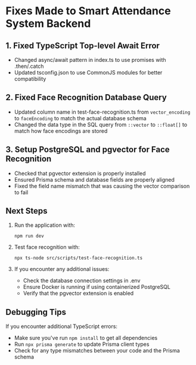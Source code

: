 # Fixes Made to Smart Attendance System Backend

## 1. Fixed TypeScript Top-level Await Error
- Changed async/await pattern in index.ts to use promises with .then/.catch
- Updated tsconfig.json to use CommonJS modules for better compatibility

## 2. Fixed Face Recognition Database Query
- Updated column name in test-face-recognition.ts from `vector_encoding` to `faceEncoding` to match the actual database schema
- Changed the data type in the SQL query from `::vector` to `::float[]` to match how face encodings are stored

## 3. Setup PostgreSQL and pgvector for Face Recognition
- Checked that pgvector extension is properly installed
- Ensured Prisma schema and database fields are properly aligned
- Fixed the field name mismatch that was causing the vector comparison to fail

## Next Steps

1. Run the application with:
   ```
   npm run dev
   ```

2. Test face recognition with:
   ```
   npx ts-node src/scripts/test-face-recognition.ts
   ```

3. If you encounter any additional issues:
   - Check the database connection settings in .env
   - Ensure Docker is running if using containerized PostgreSQL
   - Verify that the pgvector extension is enabled

## Debugging Tips

If you encounter additional TypeScript errors:
- Make sure you've run `npm install` to get all dependencies
- Run `npx prisma generate` to update Prisma client types
- Check for any type mismatches between your code and the Prisma schema